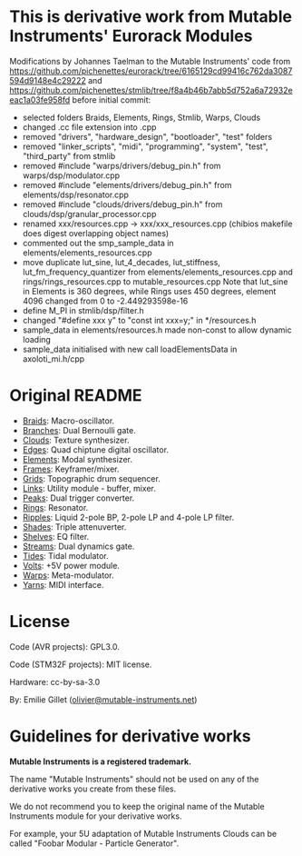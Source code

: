 This is derivative work from Mutable Instruments' Eurorack Modules
==================================================================

Modifications by Johannes Taelman to the Mutable Instruments' code
from https://github.com/pichenettes/eurorack/tree/6165129cd99416c762da3087594d9148e4c29222
and https://github.com/pichenettes/stmlib/tree/f8a4b46b7abb5d752a6a72932eeac1a03fe958fd
before initial commit:

* selected folders Braids, Elements, Rings, Stmlib, Warps, Clouds
* changed .cc file extension into .cpp
* removed "drivers", "hardware_design", "bootloader", "test" folders
* removed "linker_scripts", "midi", "programming", "system", "test", "third_party" from stmlib
* removed #include "warps/drivers/debug_pin.h" from warps/dsp/modulator.cpp
* removed #include "elements/drivers/debug_pin.h" from elements/dsp/resonator.cpp
* removed #include "clouds/drivers/debug_pin.h" from clouds/dsp/granular_processor.cpp 
* renamed xxx/resources.cpp -> xxx/xxx_resources.cpp (chibios makefile does digest overlapping object names)
* commented out the smp_sample_data in elements/elements_resources.cpp
* move duplicate lut_sine, lut_4_decades, lut_stiffness, lut_fm_frequency_quantizer
	from elements/elements_resources.cpp and rings/rings_resources.cpp 
	to mutable_resources.cpp
	Note that lut_sine in Elements is 360 degrees, while Rings uses 450 degrees, element 4096 changed from 0 to -2.449293598e-16
* define M_PI in stmlib/dsp/filter.h
* changed "#define xxx y" to "const int xxx=y;" in */resources.h 
* sample_data in elements/resources.h made non-const to allow dynamic loading
* sample_data initialised with new call loadElementsData in axoloti_mi.h/cpp

Original README
===============

* [Braids](http://mutable-instruments.net/modules/braids): Macro-oscillator.
* [Branches](http://mutable-instruments.net/modules/branches): Dual Bernoulli gate.
* [Clouds](http://mutable-instruments.net/modules/clouds): Texture synthesizer.
* [Edges](http://mutable-instruments.net/modules/edges): Quad chiptune digital oscillator.
* [Elements](http://mutable-instruments.net/modules/elements): Modal synthesizer.
* [Frames](http://mutable-instruments.net/modules/frames): Keyframer/mixer.
* [Grids](http://mutable-instruments.net/modules/grids): Topographic drum sequencer.
* [Links](http://mutable-instruments.net/modules/links): Utility module - buffer, mixer.
* [Peaks](http://mutable-instruments.net/modules/peaks): Dual trigger converter.
* [Rings](http://mutable-instruments.net/modules/rings): Resonator.
* [Ripples](http://mutable-instruments.net/modules/ripples): Liquid 2-pole BP, 2-pole LP and 4-pole LP filter.
* [Shades](http://mutable-instruments.net/modules/shades): Triple attenuverter.
* [Shelves](http://mutable-instruments.net/modules/shelves): EQ filter.
* [Streams](http://mutable-instruments.net/modules/streams): Dual dynamics gate.
* [Tides](http://mutable-instruments.net/modules/tides): Tidal modulator.
* [Volts](http://mutable-instruments.net/modules/volts): +5V power module.
* [Warps](http://mutable-instruments.net/modules/warps): Meta-modulator.
* [Yarns](http://mutable-instruments.net/modules/yarns): MIDI interface.

License
=======

Code (AVR projects): GPL3.0.

Code (STM32F projects): MIT license.

Hardware: cc-by-sa-3.0

By: Emilie Gillet (olivier@mutable-instruments.net)

Guidelines for derivative works
===============================

**Mutable Instruments is a registered trademark.**

The name "Mutable Instruments" should not be used on any of the derivative works you create from these files.

We do not recommend you to keep the original name of the Mutable Instruments module for your derivative works.

For example, your 5U adaptation of Mutable Instruments Clouds can be called "Foobar Modular - Particle Generator".
